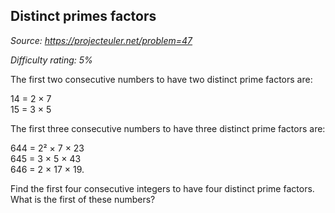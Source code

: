 Distinct primes factors
-----------------------

*Source: https://projecteuler.net/problem=47*


*Difficulty rating: 5%*

The first two consecutive numbers to have two distinct prime factors
are:

14 = 2 × 7\
15 = 3 × 5

The first three consecutive numbers to have three distinct prime factors
are:

644 = 2² × 7 × 23\
645 = 3 × 5 × 43\
646 = 2 × 17 × 19.

Find the first four consecutive integers to have four distinct prime
factors. What is the first of these numbers?
